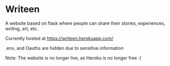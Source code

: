 # Writeen
A website based on flask where people can share their stories, experiences, writing, art, etc. 

Currently hosted at https://writeen.herokuapp.com/

.env, and Oauths are hidden due to sensitive information

Note: The website is no longer live, as Heroku is no longer free :(
